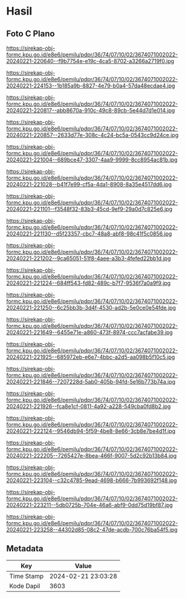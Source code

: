 # Hasil

## Foto C Plano

https://sirekap-obj-formc.kpu.go.id/e8e6/pemilu/pdpr/36/74/07/10/02/3674071002022-20240221-220640--f9b7754e-e19c-4ca5-8702-a3266a2719f0.jpg

https://sirekap-obj-formc.kpu.go.id/e8e6/pemilu/pdpr/36/74/07/10/02/3674071002022-20240221-224153--1b185a9b-8827-4e79-b0a4-57da48ecdae4.jpg

https://sirekap-obj-formc.kpu.go.id/e8e6/pemilu/pdpr/36/74/07/10/02/3674071002022-20240221-220817--abb8670a-910c-49c8-89cb-5e44d7d1e014.jpg

https://sirekap-obj-formc.kpu.go.id/e8e6/pemilu/pdpr/36/74/07/10/02/3674071002022-20240221-220857--2633d77e-308c-4c24-bc5a-0543cc9d24ce.jpg

https://sirekap-obj-formc.kpu.go.id/e8e6/pemilu/pdpr/36/74/07/10/02/3674071002022-20240221-221004--689bce47-3307-4aa9-9999-8cc8954ac81b.jpg

https://sirekap-obj-formc.kpu.go.id/e8e6/pemilu/pdpr/36/74/07/10/02/3674071002022-20240221-221028--b41f7e99-cf5a-4da1-8908-8a35e4517dd6.jpg

https://sirekap-obj-formc.kpu.go.id/e8e6/pemilu/pdpr/36/74/07/10/02/3674071002022-20240221-221101--f3548f32-83b3-45cd-9ef9-29a0d7c825e6.jpg

https://sirekap-obj-formc.kpu.go.id/e8e6/pemilu/pdpr/36/74/07/10/02/3674071002022-20240221-221130--d5f23357-cbc7-48a8-abf8-98c41f5c0856.jpg

https://sirekap-obj-formc.kpu.go.id/e8e6/pemilu/pdpr/36/74/07/10/02/3674071002022-20240221-221202--9ca65051-51f8-4aee-a3b3-4fefed22bb1d.jpg

https://sirekap-obj-formc.kpu.go.id/e8e6/pemilu/pdpr/36/74/07/10/02/3674071002022-20240221-221224--684ff543-fd82-489c-b7f7-9536f7a0a9f9.jpg

https://sirekap-obj-formc.kpu.go.id/e8e6/pemilu/pdpr/36/74/07/10/02/3674071002022-20240221-221250--6c25bb3b-3d4f-4530-ad2b-5e0ce0e54fde.jpg

https://sirekap-obj-formc.kpu.go.id/e8e6/pemilu/pdpr/36/74/07/10/02/3674071002022-20240221-221649--6455e71e-a860-473f-8974-ccc7acfabe39.jpg

https://sirekap-obj-formc.kpu.go.id/e8e6/pemilu/pdpr/36/74/07/10/02/3674071002022-20240221-221925--685972eb-e6e7-4bbc-a2d5-aa098b5f10c5.jpg

https://sirekap-obj-formc.kpu.go.id/e8e6/pemilu/pdpr/36/74/07/10/02/3674071002022-20240221-221846--7207228d-5ab0-405b-94fd-5e16b773b74a.jpg

https://sirekap-obj-formc.kpu.go.id/e8e6/pemilu/pdpr/36/74/07/10/02/3674071002022-20240221-221926--fca8e1cf-0811-4a92-a228-549cba0fd8b2.jpg

https://sirekap-obj-formc.kpu.go.id/e8e6/pemilu/pdpr/36/74/07/10/02/3674071002022-20240221-222124--9546db94-5f59-4be8-8e66-3cb8e7be4d1f.jpg

https://sirekap-obj-formc.kpu.go.id/e8e6/pemilu/pdpr/36/74/07/10/02/3674071002022-20240221-222205--7265427e-8bea-466f-9007-5d2c92b13b84.jpg

https://sirekap-obj-formc.kpu.go.id/e8e6/pemilu/pdpr/36/74/07/10/02/3674071002022-20240221-223104--c32c4785-9ead-4698-b666-7b993692f148.jpg

https://sirekap-obj-formc.kpu.go.id/e8e6/pemilu/pdpr/36/74/07/10/02/3674071002022-20240221-223211--5db0725b-704e-46a6-abf9-0dd75d19bf87.jpg

https://sirekap-obj-formc.kpu.go.id/e8e6/pemilu/pdpr/36/74/07/10/02/3674071002022-20240221-223258--44302d85-08c2-47de-acdb-700c76ba54f5.jpg


## Metadata

| Key        | Value               |
| ---------- | ------------------- |
| Time Stamp | 2024-02-21 23:03:28 |
| Kode Dapil | 3603                |



